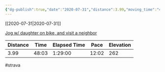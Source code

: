 ```yaml
---
{"dg-publish":true,"date":"2020-07-31","distance":3.99,"moving_time":"48:03","elapsed_time":"1:29:00","pace":"12:02","total_elevation_gain":262,"url":"https://www.strava.com/activities/3845291307","permalink":"/01-personal/strava/2020-07-31-jog-w-daughter-on-bike-and-visit-a-neighbor/","dgPassFrontmatter":true}
---
```



[[2020-07-31\|2020-07-31]]

[Jog w/ daughter on bike, and visit a neighbor](https://www.strava.com/activities/3845291307)

| Distance | Time  | Elapsed Time | Pace  | Elevation |
| -------- | ----- | ------------ | ----- | --------- |
| 3.99     | 48:03 | 1:29:00      | 12:02 | 262       |




#strava
